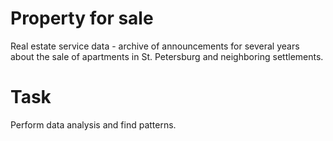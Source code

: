 # Property for sale
Real estate service data - archive of announcements for several years about the sale of apartments in St. Petersburg and neighboring settlements.

# Task
Perform data analysis and find patterns.
